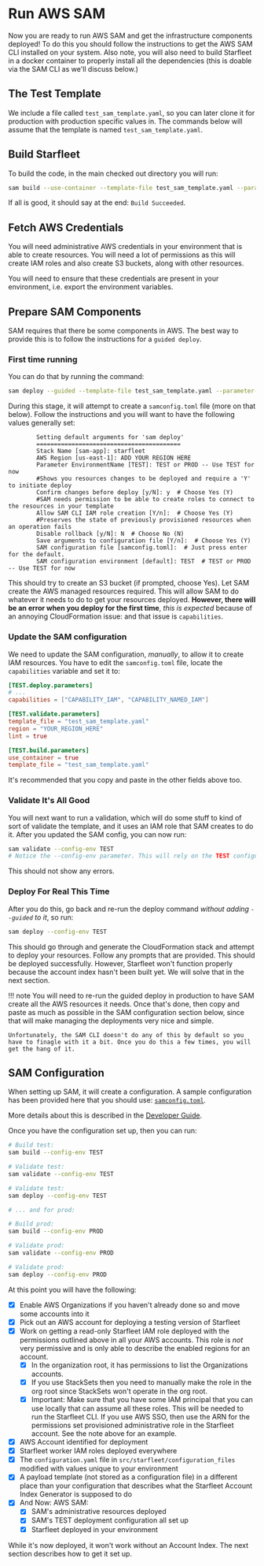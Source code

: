 # Run AWS SAM

Now you are ready to run AWS SAM and get the infrastructure components deployed! To do this you should follow the instructions to get the AWS SAM CLI installed on your system. Also note, you will also need to build Starfleet in a docker container to properly install all the dependencies (this is doable via the SAM CLI as we'll discuss below.)

## The Test Template
We include a file called `test_sam_template.yaml`, so you can later clone it for production with production specific values in. The commands below will assume that the template is named `test_sam_template.yaml`.

## Build Starfleet
To build the code, in the main checked out directory you will run:

```bash
sam build --use-container --template-file test_sam_template.yaml --parameter-overrides ParameterKey=EnvironmentName,ParameterValue=TEST
```

If all is good, it should say at the end: `Build Succeeded`.

## Fetch AWS Credentials
You will need administrative AWS credentials in your environment that is able to create resources. You will need a lot of permissions as this will create IAM roles and also create S3 buckets, along with other resources.

You will need to ensure that these credentials are present in your environment, i.e. export the environment variables.

## Prepare SAM Components
SAM requires that there be some components in AWS. The best way to provide this is to follow the instructions for a `guided deploy`.

### First time running
You can do that by running the command:
```bash
sam deploy --guided --template-file test_sam_template.yaml --parameter-overrides ParameterKey=EnvironmentName,ParameterValue=TEST
```

During this stage, it will attempt to create a `samconfig.toml` file (more on that below). Follow the instructions and you will want to have the following values generally set:

```
        Setting default arguments for 'sam deploy'
        =========================================
        Stack Name [sam-app]: starfleet
        AWS Region [us-east-1]: ADD YOUR REGION HERE
        Parameter EnvironmentName [TEST]: TEST or PROD -- Use TEST for now
        #Shows you resources changes to be deployed and require a 'Y' to initiate deploy
        Confirm changes before deploy [y/N]: y  # Choose Yes (Y)
        #SAM needs permission to be able to create roles to connect to the resources in your template
        Allow SAM CLI IAM role creation [Y/n]:  # Choose Yes (Y)
        #Preserves the state of previously provisioned resources when an operation fails
        Disable rollback [y/N]: N  # Choose No (N)
        Save arguments to configuration file [Y/n]:  # Choose Yes (Y)
        SAM configuration file [samconfig.toml]:  # Just press enter for the default.
        SAM configuration environment [default]: TEST  # TEST or PROD -- Use TEST for now
```

This should try to create an S3 bucket (if prompted, choose Yes). Let SAM create the AWS managed resources required. This will allow SAM to do whatever it needs to do to get your resources deployed. **However, there will be an error when you deploy for the first time**, _this is expected_ because of an annoying CloudFormation issue: and that issue is `capabilities`.

### Update the SAM configuration
We need to update the SAM configuration, _manually_, to allow it to create IAM resources. You have to edit the `samconfig.toml` file, locate the `capabilities` variable and set it to:

```toml
[TEST.deploy.parameters]
# ...
capabilities = ["CAPABILITY_IAM", "CAPABILITY_NAMED_IAM"]

[TEST.validate.parameters]
template_file = "test_sam_template.yaml"
region = "YOUR_REGION_HERE"
lint = true

[TEST.build.parameters]
use_container = true
template_file = "test_sam_template.yaml"
```

It's recommended that you copy and paste in the other fields above too.

### Validate It's All Good
You will next want to run a validation, which will do some stuff to kind of sort of validate the template, and it uses an IAM role that SAM creates to do it. After you updated the SAM config, you can now run:

```bash
sam validate --config-env TEST
# Notice the --config-env parameter. This will rely on the TEST configuration section in samconfig.toml, which is nice
```

This should not show any errors.

### Deploy For Real This Time
After you do this, go back and re-run the deploy command _without adding `--guided` to it_, so run:

```bash
sam deploy --config-env TEST
```

This should go through and generate the CloudFormation stack and attempt to deploy your resources. Follow any prompts that are provided. This should be deployed successfully. However, Starfleet won't function properly because the account index hasn't been built yet. We will solve that in the next section.

!!! note
    You will need to re-run the guided deploy in production to have SAM create all the AWS resources it needs. Once that's done, then copy and paste as much as possible in the SAM configuration section below, since that will make managing the deployments very nice and simple.

    Unfortunately, the SAM CLI doesn't do any of this by default so you have to finagle with it a bit. Once you do this a few times, you will get the hang of it.

## SAM Configuration
When setting up SAM, it will create a configuration. A sample configuration has been provided here that you should use: [`samconfig.toml`](https://github.com/gemini-oss/starfleet/blob/main/samconfig.toml).

More details about this is described in the [Developer Guide](../developerGuide/SAMConfiguration.md#sam-config).

Once you have the configuration set up, then you can run:

```bash
# Build test:
sam build --config-env TEST

# Validate test:
sam validate --config-env TEST

# Validate test:
sam deploy --config-env TEST

# ... and for prod:

# Build prod:
sam build --config-env PROD

# Validate prod:
sam validate --config-env PROD

# Validate prod:
sam deploy --config-env PROD
```

At this point you will have the following:

- [x] Enable AWS Organizations if you haven't already done so and move some accounts into it
- [x] Pick out an AWS account for deploying a testing version of Starfleet
- [x] Work on getting a read-only Starfleet IAM role deployed with the permissions outlined above in all your AWS accounts. This role is _not_ very permissive and is only able to describe the enabled regions for an account.
    - [x] In the organization root, it has permissions to list the Organizations accounts.
    - [x] If you use StackSets then you need to manually make the role in the org root since StackSets won't operate in the org root.
    - [x] Important: Make sure that you have some IAM principal that you can use locally that can assume all these roles. This will be needed to run the Starfleet CLI. If you use AWS SSO, then use the ARN for the permissions set provisioned administrative role in the Starfleet account. See the note above for an example.
- [x] AWS Account identified for deployment
- [x] Starfleet worker IAM roles deployed everywhere
- [x] The `configuration.yaml` file in `src/starfleet/configuration_files` modified with values unique to your environment
- [x] A payload template (not stored as a configuration file) in a different place than your configuration that describes what the Starfleet Account Index Generator is supposed to do
- [x] And Now: AWS SAM:
    - [x] SAM's administrative resources deployed
    - [x] SAM's TEST deployment configuration all set up
    - [x] Starfleet deployed in your environment

While it's now deployed, it won't work without an Account Index. The next section describes how to get it set up.
